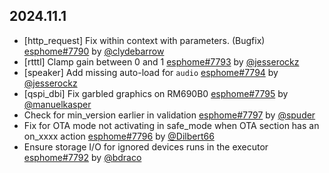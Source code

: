 ## 2024.11.1

- [http_request] Fix within context with parameters. (Bugfix) [esphome#7790](https://github.com/esphome/esphome/pull/7790) by [@clydebarrow](https://github.com/clydebarrow)
- [rtttl] Clamp gain between 0 and 1 [esphome#7793](https://github.com/esphome/esphome/pull/7793) by [@jesserockz](https://github.com/jesserockz)
- [speaker] Add missing auto-load for ``audio`` [esphome#7794](https://github.com/esphome/esphome/pull/7794) by [@jesserockz](https://github.com/jesserockz)
- [qspi_dbi] Fix garbled graphics on RM690B0 [esphome#7795](https://github.com/esphome/esphome/pull/7795) by [@manuelkasper](https://github.com/manuelkasper)
- Check for min_version earlier in validation [esphome#7797](https://github.com/esphome/esphome/pull/7797) by [@spuder](https://github.com/spuder)
- Fix for OTA mode not activating in safe_mode when OTA section has an on_xxxx action  [esphome#7796](https://github.com/esphome/esphome/pull/7796) by [@Dilbert66](https://github.com/Dilbert66)
- Ensure storage I/O for ignored devices runs in the executor [esphome#7792](https://github.com/esphome/esphome/pull/7792) by [@bdraco](https://github.com/bdraco)

